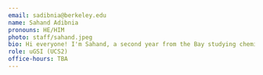 ```yaml
---
email: sadibnia@berkeley.edu
name: Sahand Adibnia
pronouns: HE/HIM
photo: staff/sahand.jpeg
bio: Hi everyone! I'm Sahand, a second year from the Bay studying chemistry and data science. I'm a big fan of soccer, cats, cars, and of course Data 8!
role: uGSI (UCS2)
office-hours: TBA
---
```

